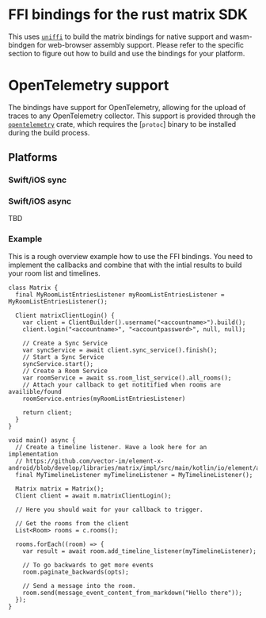 # FFI bindings for the rust matrix SDK

This uses [`uniffi`](https://mozilla.github.io/uniffi-rs/Overview.html) to build the matrix bindings for native support and wasm-bindgen for web-browser assembly support. Please refer to the specific section to figure out how to build and use the bindings for your platform.

# OpenTelemetry support

The bindings have support for OpenTelemetry, allowing for the upload of traces to
any OpenTelemetry collector. This support is provided through the
[`opentelemetry`](https://docs.rs/opentelemetry/latest/opentelemetry/)
crate, which requires the [`protoc`] binary to be installed during the build
process.

## Platforms

### Swift/iOS sync

### Swift/iOS async

TBD

### Example

This is a rough overview example how to use the FFI bindings. You need to implement the callbacks and combine that with the intial results to build your room list and timelines.

```
class Matrix {
  final MyRoomListEntriesListener myRoomListEntriesListener = MyRoomListEntriesListener();

  Client matrixClientLogin() {
    var client = ClientBuilder().username("<accountname>").build();
    client.login("<accountname>", "<accountpassword>", null, null);

    // Create a Sync Service
    var syncService = await client.sync_service().finish();
    // Start a Sync Service
    syncService.start();
    // Create a Room Service
    var roomService = await ss.room_list_service().all_rooms();
    // Attach your callback to get notitified when rooms are availible/found
    roomService.entries(myRoomListEntriesListener)

    return client;
  }
}

void main() async {
  // Create a timeline listener. Have a look here for an implementation
  // https://github.com/vector-im/element-x-android/blob/develop/libraries/matrix/impl/src/main/kotlin/io/element/android/libraries/matrix/impl/timeline/MatrixTimelineDiffProcessor.kt
  final MyTimelineListener myTimelineListener = MyTimelineListener();

  Matrix matrix = Matrix();
  Client client = await m.matrixClientLogin();

  // Here you should wait for your callback to trigger.

  // Get the rooms from the client
  List<Room> rooms = c.rooms();

  rooms.forEach((room) => {
    var result = await room.add_timeline_listener(myTimelineListener);

    // To go backwards to get more events
    room.paginate_backwards(opts);

    // Send a message into the room.
    room.send(message_event_content_from_markdown("Hello there"));
  });
}
```
